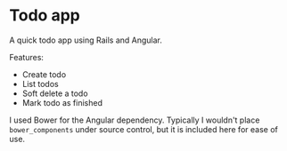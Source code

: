 Todo app
========

A quick todo app using Rails and Angular.

Features:
* Create todo
* List todos
* Soft delete a todo
* Mark todo as finished

I used Bower for the Angular dependency. Typically I wouldn't place `bower_components` under source control, but it is included here for ease of use.
